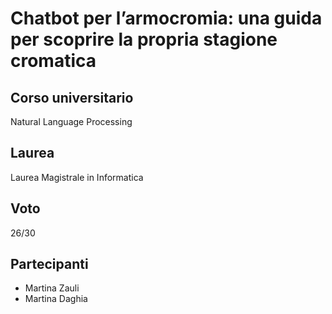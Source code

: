 # Chatbot per l’armocromia: una guida per scoprire la propria stagione cromatica

## Corso universitario
Natural Language Processing

## Laurea
Laurea Magistrale in Informatica

## Voto
26/30

## Partecipanti
- Martina Zauli
- Martina Daghia
